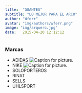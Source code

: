 ```yaml
---
title:  "GUANTES"
subtitle: "LO MEJOR PARA EL ARCO"
author: "Wferr"
avatar: "img/authors/wferr.png"
image: "img/arquero.jpg"
date:   2015-04-20 12:12:12
---
```


### Marcas
- ADIDAS
![ Caption for picture.](img\guantes/adidas1.jpg)
- NIKE
![ Caption for picture.](img\guantes/adidas1.jpg)
- SOLOPORTEROS
- RINAT
- SELLS
- UHLSPORT
